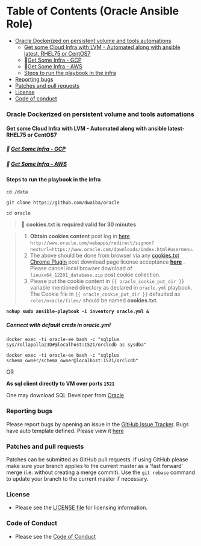 Table of Contents (Oracle Ansible Role)
=================

* [Oracle Dockerized on persistent volume and tools automations ](#Oracle-dockerized-on-persistent-volume-and-tools-automations)
  * [Get some Cloud Infra with LVM - Automated along with ansible latest. RHEL75 or CentOS7](#get-some-cloud-infra-with-lvm---automated-along-with-ansible-latest--rhel75-or-centos7)
   * :beginner:[Get Some Infra - GCP](#get-some-infra---gcp)
   * :beginner:[Get Some Infra - AWS](#get-some-infra---aws)
  * [Steps to run the playbook in the infra](#steps-to-run-the-playbook-in-the-infra)
* [Reporting bugs](#reporting-bugs)
* [Patches and pull requests](#patches-and-pull-requests)
* [License](#license)
* [Code of conduct](#code-of-conduct)

### Oracle Dockerized on persistent volume and tools automations

#### Get some Cloud Infra with LVM - Automated along with ansible latest- RHEL75 or CentOS7
##### :beginner: [Get Some Infra - GCP](https://github.com/dwaiba/gcp-terraform#table-of-contents-google-cloud-with-terraform-with-disks)
##### :beginner: [Get Some Infra - AWS](https://github.com/dwaiba/aws-terraform#table-of-contents-aws-rhel75centos7-with-disks-farm-with-terraform-in-any-region)

#### Steps to run the playbook in the infra 

`
cd /data
`

`
git clone https://github.com/dwaiba/oracle
`

`
cd oracle
`

> :round_pushpin: **cookies.txt is required valid for 30 minutes**

> 1. **Obtain cookies content** post log in [here](http://www.oracle.com/webapps/redirect/signon?nexturl=https://www.oracle.com/downloads/index.html#usermenu) `http://www.oracle.com/webapps/redirect/signon?nexturl=https://www.oracle.com/downloads/index.html#usermenu`.
> 2. The above should be done from browser via any [cookies.txt Chrome Plugin](https://chrome.google.com/webstore/search/cookies.txt) post download page license acceptance **[ here](https://www.oracle.com/technetwork/database/enterprise-edition/downloads/oracle12c-linux-12201-3608234.html)** . Please cancel local browser download of `linuxx64_12201_database.zip` post cookie collection.
> 3. Please put the cookie content in `{{ oracle_cookie_put_dir }}` variable mentioned directory as declared in `oracle.yml` playbook. The Cookie file in `{{ oracle_cookie_put_dir }}` defaulted as `roles/oracle/files/` should be named **cookies.txt**. 

**`
nohup sudo ansible-playbook -i inventory oracle.yml &
`**

##### Connect with default creds in oracle.yml
`docker exec -ti oracle-ee bash -c "sqlplus sys/rollapolla23D#@localhost:1521/orclcdb as sysdba"`

`docker exec -ti oracle-ee bash -c "sqlplus schema_owner/schema_owner@localhost:1521/orclcdb"`

OR

**As sql client directly to VM over ports `1521`**

One may download SQL Developer from [Oracle](https://www.oracle.com/technetwork/developer-tools/sql-developer/downloads/index.html)

### Reporting bugs

Please report bugs  by opening an issue in the [GitHub Issue Tracker](https://github.com/dwaiba/oracle/issues).
Bugs have auto template defined. Please view it [here](https://github.com/dwaiba/oracle/blob/master/.github/ISSUE_TEMPLATE/bug_report.md)

### Patches and pull requests

Patches can be submitted as GitHub pull requests. If using GitHub please make sure your branch applies to the current master as a 'fast forward' merge (i.e. without creating a merge commit). Use the `git rebase` command to update your branch to the current master if necessary.

### License
  * Please see the [LICENSE file](https://github.com/dwaiba/oracle/blob/master/LICENSE) for licensing information.

### Code of Conduct
  * Please see the [Code of Conduct](https://github.com/dwaiba/oracle/blob/master/CODE_OF_CONDUCT.md)
